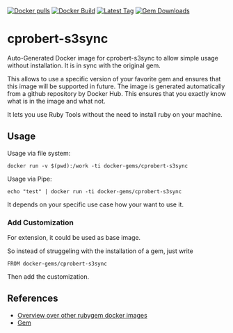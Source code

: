 [![Docker pulls](https://img.shields.io/docker/pulls/rubygem/cprobert-s3sync.svg)](https://hub.docker.com/r/rubygem/cprobert-s3sync/)
[![Docker Build](https://img.shields.io/docker/automated/rubygem/cprobert-s3sync.svg)](https://hub.docker.com/r/rubygem/cprobert-s3sync/)
[![Latest Tag](https://img.shields.io/github/tag/docker-rubygem/cprobert-s3sync.svg)](https://hub.docker.com/r/rubygem/cprobert-s3sync/)
[![Gem Downloads](https://img.shields.io/gem/dt/cprobert-s3sync.svg)](https://rubygems.org/gems/cprobert-s3sync/)
# cprobert-s3sync

Auto-Generated Docker image for cprobert-s3sync to allow simple usage without installation.
It is in sync with the original gem.

This allows to use a specific version of your favorite gem and ensures that this image will be supported in future.
The image is generated automatically from a github repository by Docker Hub.
This ensures that you exactly know what is in the image and what not.

It lets you use Ruby Tools without the need to install ruby on your machine.

## Usage

Usage via file system:

`docker run -v $(pwd):/work -ti docker-gems/cprobert-s3sync`

Usage via Pipe:

`echo "test" | docker run -ti docker-gems/cprobert-s3sync`

It depends on your specific use case how your want to use it.

### Add Customization

For extension, it could be used as base image.

So instead of struggeling with the installation of a gem, just write

`FROM docker-gems/cprobert-s3sync`

Then add the customization.

## References

 - [Overview over other rubygem docker images](https://github.com/thinkbot/docker-rubygem)
 - [Gem](https://rubygems.org/gems/cprobert-s3sync/)
